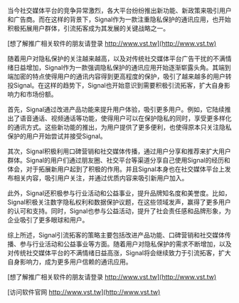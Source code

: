 当今社交媒体平台的竞争异常激烈，各大平台纷纷推出新功能、新政策来吸引用户和广告商。而在这样的背景下，Signal作为一款注重隐私保护的通讯应用，也开始积极拓展用户群体，引流拓客成为其发展的关键战略之一。

[想了解推广相关软件的朋友请登录 http://www.vst.tw](http://www.vst.tw)

随着用户对隐私保护的关注越来越高，以及对传统社交媒体平台广告干扰的不满情绪日益增加，Signal作为一款强调隐私保护的通讯应用开始逐渐崭露头角。其端到端加密的特点使得用户的通讯内容得到更高程度的保护，吸引了越来越多的用户转投Signal。在这样的趋势下，Signal也开始意识到需要积极引流拓客，扩大自身影响力和市场份额。

首先，Signal通过改进产品功能来提升用户体验，吸引更多用户。例如，它陆续推出了语音通话、视频通话等功能，使得用户可以在保护隐私的同时，享受更多样化的通讯方式。这些新功能的推出，为用户提供了更多便利，也使得原本只关注隐私保护的用户开始尝试并接受Signal。

其次，Signal积极利用口碑营销和社交媒体传播，通过用户分享和推荐来扩大用户群体。Signal的用户们通过朋友圈、社交平台等渠道分享自己使用Signal的经历和体会，对于拓展新用户起到了积极的作用。并且Signal本身也在社交媒体平台上发布相关内容，吸引用户关注，并通过优质内容来吸引新用户加入。

此外，Signal还积极参与行业活动和公益事业，提升品牌知名度和美誉度。比如，Signal积极关注数字隐私权利和数据保护议题，在这些领域发声，赢得了更多用户的认可和支持。同时，Signal也参与公益活动，提升了社会责任感和品牌形象，为企业吸引了更多眼球和用户。

综上所述，Signal引流拓客的策略主要包括改进产品功能、口碑营销和社交媒体传播、参与行业活动和公益事业等方面。随着用户对隐私保护的需求不断增加，以及对传统社交媒体平台的不满情绪日益高涨，Signal将会继续致力于引流拓客，扩大自身影响力，成为更多用户信赖的通讯应用。

[想了解推广相关软件的朋友请登录 http://www.vst.tw](http://www.vst.tw)


[访问软件官网 http://www.vst.tw](http://www.vst.tw)

